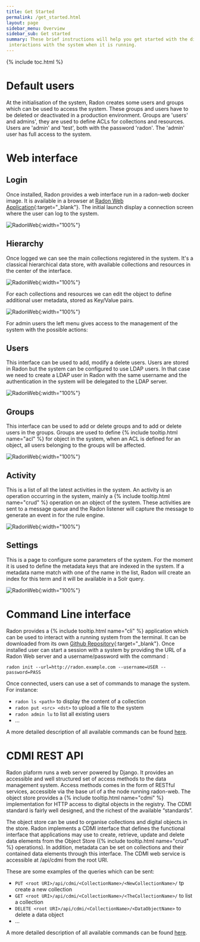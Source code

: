 ```yaml
---
title: Get Started
permalink: /get_started.html
layout: page
sidebar_menu: Overview
sidebar_sub: Get started
summary: These brief instructions will help you get started with the different
 interactions with the system when it is running.
---
```



{% include toc.html %}

# Default users

At the initialisation of the system, Radon creates some users and groups which can
be used to access the system. These groups and users have to be deleted or 
deactivated in a production environment.
Groups are 'users' and admins', they are used to define ACLs for collections and
resources.
Users are 'admin' and 'test', both with the password 'radon'. The 'admin' user has
full access to the system.


# Web interface

## Login

Once installed, Radon provides a web interface run in a radon-web docker image. It 
is available in a browser at [Radon Web Application](http://127.0.0.1:8000){:target="_blank"}.
The initial launch display a connection screen where the user can log to the 
system.

![RadonWeb](/assets/images/radon-web-login.png){:width="100%"}

## Hierarchy

Once logged we can see the main collections registered in the system. It's a
classical hierarchical data store, with available collections and resources in
the center of the interface.

![RadonWeb](/assets/images/radon-web-hierarchy.png){:width="100%"}

For each collections and resources we can edit the object to define additional 
user metadata, stored as Key/Value pairs.

![RadonWeb](/assets/images/radon-web-metadata.png){:width="100%"}


For admin users the left menu gives access to the management of the system with
the possible actions:

## Users

This interface can be used to add, modify a delete users. Users are stored in 
Radon but the system can be configured to use LDAP users. In that case we need 
to create a LDAP user in Radon with the same username and the authentication
in the system will be delegated to the LDAP server.

![RadonWeb](/assets/images/radon-web-users.png){:width="100%"}

## Groups

This interface can be used to add or delete groups and to add or delete users in
the groups. Groups are used to define {% include tooltip.html name="acl" %}
for object in the system, when an ACL is defined for an object, all users 
belonging to the groups will be affected.

![RadonWeb](/assets/images/radon-web-groups.png){:width="100%"}

## Activity

This is a list of all the latest activities in the system. An activity is an
operation occurring in the system, mainly a {% include tooltip.html name="crud" %}
operation on an object of the system. These activities are sent to a message
queue and the Radon listener will capture the message to generate an event in
for the rule engine.

![RadonWeb](/assets/images/radon-web-activity.png){:width="100%"}

## Settings

This is a page to configure some parameters of the system. For the moment it is
used to define the metadata keys that are indexed in the system. If a metadata
name match with one of the name in the list, Radon will create an index for this
term and it will be available in a Solr query.

![RadonWeb](/assets/images/radon-web-settings.png){:width="100%"}


# Command Line interface

Radon provides a {% include tooltip.html name="cli" %} application which can be 
used to interact with a running system from the terminal. It can be downloaded
from its own [Github Repository](https://github.com/radon-provenance/radon-cli){:target="_blank"}.
Once installed user can start a session with a system by providing the URL of a 
Radon Web server and a username/password with the command :

```
radon init --url=http://radon.example.com --username=USER --password=PASS
```

Once connected, users can use a set of commands to manage the system. For 
instance:

- `radon ls <path>` to display the content of a collection
- `radon put <src> <dst>` to upload a file to the system
- `radon admin lu` to list all existing users
- ...

A more detailed description of all available commands can be found 
[here](/usage/cli.html).


# CDMI REST API

Radon plaform runs a web server powered by Django. It provides an accessible
and well structured set of access methods to the data management system. Access 
methods comes in the form of RESTful services, accessible via the base url of a 
the node running radon-web. The object store provides a {% include tooltip.html name="cdmi" %}
implementation for HTTP access to digital objects in the registry. The CDMI 
standard is fairly well designed, and the richest of the available “standards”.

The object store can be used to organise collections and digital objects in the 
store. Radon implements a CDMI interface that defines the functional interface 
that applications may use to create, retrieve, update and delete data elements 
from the Object Store ({% include tooltip.html name="crud" %} operations). In 
addition, metadata can be set on collections and their contained data elements 
through this interface. The CDMI web service is accessible at /api/cdmi from the 
root URI.

These are some examples of the queries which can be sent:
  - `PUT <root URI>/api/cdmi/<CollectionName>/<NewCollectionName>/` tp create a
   new collection
  - `GET <root URI>/api/cdmi/<CollectionName>/<TheCollectionName>/` to list a 
   collection
  - `DELETE <root URI>/api/cdmi/<CollectionName>/<DataObjectName>` to delete a 
   data object
  - ...
 
A more detailed description of all available commands can be found 
[here](/usage/cdmi.html).
 
 
